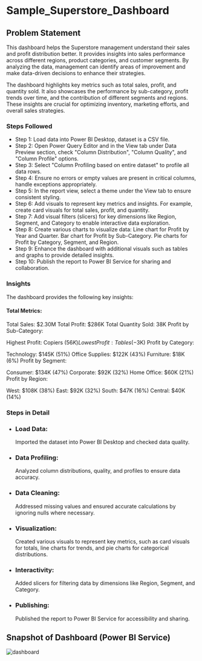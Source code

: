 # Sample_Superstore_Dashboard

## Problem Statement

This dashboard helps the Superstore management understand their sales and profit distribution better. It provides insights into sales performance across different regions, product categories, and customer segments. By analyzing the data, management can identify areas of improvement and make data-driven decisions to enhance their strategies.

The dashboard highlights key metrics such as total sales, profit, and quantity sold. It also showcases the performance by sub-category, profit trends over time, and the contribution of different segments and regions. These insights are crucial for optimizing inventory, marketing efforts, and overall sales strategies.

### Steps Followed
- Step 1: Load data into Power BI Desktop, dataset is a CSV file.
- Step 2: Open Power Query Editor and in the View tab under Data Preview section, check "Column Distribution", "Column Quality", and "Column Profile" options.
- Step 3: Select "Column Profiling based on entire dataset" to profile all data rows.
- Step 4: Ensure no errors or empty values are present in critical columns, handle exceptions appropriately.
- Step 5: In the report view, select a theme under the View tab to ensure consistent styling.
- Step 6: Add visuals to represent key metrics and insights. For example, create card visuals for total sales, profit, and quantity.
- Step 7: Add visual filters (slicers) for key dimensions like Region, Segment, and Category to enable interactive data exploration.
- Step 8: Create various charts to visualize data:
Line chart for Profit by Year and Quarter.
Bar chart for Profit by Sub-Category.
Pie charts for Profit by Category, Segment, and Region.
- Step 9: Enhance the dashboard with additional visuals such as tables and graphs to provide detailed insights.
- Step 10: Publish the report to Power BI Service for sharing and collaboration.

### Insights
The dashboard provides the following key insights:

#### Total Metrics:

Total Sales: $2.30M
Total Profit: $286K
Total Quantity Sold: 38K
Profit by Sub-Category:

Highest Profit: Copiers ($56K)
Lowest Profit: Tables (-$3K)
Profit by Category:

Technology: $145K (51%)
Office Supplies: $122K (43%)
Furniture: $18K (6%)
Profit by Segment:

Consumer: $134K (47%)
Corporate: $92K (32%)
Home Office: $60K (21%)
Profit by Region:

West: $108K (38%)
East: $92K (32%)
South: $47K (16%)
Central: $40K (14%)
### Steps in Detail

- ### Load Data: 
    Imported the dataset into Power BI Desktop and checked data quality.
- ### Data Profiling:
    Analyzed column distributions, quality, and profiles to ensure data accuracy.
- ### Data Cleaning:
    Addressed missing values and ensured accurate calculations by ignoring nulls where necessary.
- ### Visualization:
    Created various visuals to represent key metrics, such as card visuals for totals, line charts for trends, and pie charts for categorical distributions.
- ### Interactivity:
    Added slicers for filtering data by dimensions like Region, Segment, and Category.
- ### Publishing:
    Published the report to Power BI Service for accessibility and sharing.
  
## Snapshot of Dashboard (Power BI Service)
![dashboard](https://github.com/user-attachments/assets/4b4b7d6d-703c-4f4d-b6d2-6ff53b2cfbc5)
